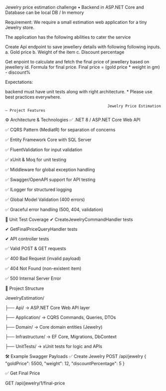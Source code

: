Jewelry price estimation challenge
• Backend in ASP.NET Core and Database can be local DB / In memory

Requirement: We require a small estimation web application for a tiny Jewelry store.

The application has the following abilities to cater the service

Create Api endpoint to save jewellery details with following following inputs. a. Gold price b. Weight of the item c. Discount percentage

Get enpoint to calculate and fetch the final price of jewellery based on jewellery id. Formula for final price. Final price = (gold price * weight in gm) - discount%

Expectations:

backend must have unit tests along with right architecture. * Please use best practices everywhere.


                                                  Jewelry Price Estimation – Project Features

⚙️ Architecture & Technologies
✅ .NET 8 / ASP.NET Core Web API

✅ CQRS Pattern (MediatR) for separation of concerns

✅ Entity Framework Core with SQL Server

✅ FluentValidation for input validation

✅ xUnit & Moq for unit testing

✅ Middleware for global exception handling

✅ Swagger/OpenAPI support for API testing

✅ ILogger for structured logging

✅ Global Model Validation (400 errors)

✅ Graceful error handling (500, 404, validation)

🧪 Unit Test Coverage
✔ CreateJewelryCommandHandler tests 

✔ GetFinalPriceQueryHandler tests

✔ API controller tests 

✅ Valid POST & GET requests

✅ 400 Bad Request (invalid payload)

✅ 404 Not Found (non-existent item)

✅ 500 Internal Server Error

📁 Project Structure

JewelryEstimation/

├── Api/               → ASP.NET Core Web API layer

├── Application/       → CQRS Commands, Queries, DTOs

├── Domain/            → Core domain entities (Jewelry)

├── Infrastructure/    → EF Core, Migrations, DbContext

├── UnitTests/         → xUnit tests for logic and APIs


🛠 Example Swagger Payloads
✅ Create Jewelry
POST /api/jewelry
{
  "goldPrice": 5500,
  "weight": 12,
  "discountPercentage": 5
}

✅ Get Final Price

GET /api/jewelry/1/final-price
